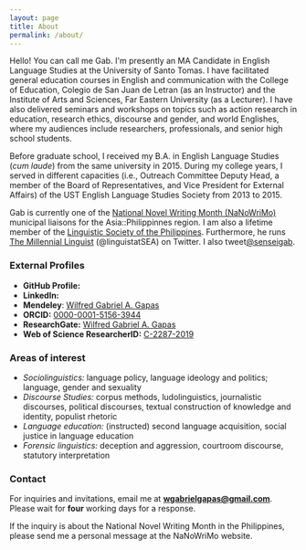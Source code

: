 ```yaml
---
layout: page
title: About
permalink: /about/
---
```


Hello! You can call me Gab. I'm presently an MA Candidate in English Language Studies at the University of Santo Tomas. I have facilitated general education courses in English and communication with the College of Education, Colegio de San Juan de Letran (as an Instructor) and the Institute of Arts and Sciences, Far Eastern University (as a Lecturer). I have also delivered seminars and workshops on topics such as action research in education, research ethics, discourse and gender, and world Englishes, where my audiences include researchers, professionals, and senior high school students. 

Before graduate school, I received my B.A. in English Language Studies (*cum laude*) from the same university in 2015. During my college years, I served in different capacities (i.e., Outreach Committee Deputy Head, a member of the Board of Representatives, and Vice President for External Affairs) of the UST English Language Studies Society from 2013 to 2015.

Gab is currently one of the [National Novel Writing Month (NaNoWriMo)](https://nanowrimo.org) municipal liaisons for the Asia::Philippinnes region. I am also a lifetime member of the [Linguistic Society of the Philippines](https://lsphil.net). Furthermore, he runs [The Millennial Linguist](https://twitter.com/linguistatSEA) (@linguistatSEA) on Twitter. I also tweet[@senseigab](https://twitter.com/senseigab).

### External Profiles
* **GitHub Profile:**
* **LinkedIn:**
* **Mendeley**: [Wilfred Gabriel A. Gapas](https://mendeley.com/profiles/wilfred-gabriel-gapas)
* **ORCID:** [0000-0001-5156-3944](https://orcid.org/0000-0001-5156-3944)
* **ResearchGate:** [Wilfred Gabriel A. Gapas](https://www.researchgate.net/profile/Wilfred_Gabriel_Gapas)
* **Web of Science ResearcherID:** [C-2287-2019](https://publons.com/researcher/1753178/wilfred-gabriel-a-gapas/)

### Areas of interest 
* *Sociolinguistics:* language policy, language ideology and politics; language, gender and sexuality
* *Discourse Studies:* corpus methods, ludolinguistics, journalistic discourses, political discourses, textual construction of knowledge and identity, populist rhetoric
* *Language education:* (instructed) second language acquisition, social justice in language education
* *Forensic linguistics:* deception and aggression, courtroom discourse, statutory interpretation

### Contact
For inquiries and invitations, email me at **wgabrielgapas@gmail.com**. Please wait for **four** working days for a response. 

If the inquiry is about the National Novel Writing Month in the Philippines, please send me a personal message at the NaNoWriMo website.